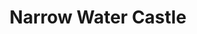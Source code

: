 ---
title: "Narrow Water Castle"
address: " Narrow Water Castle, Newry Road, Warrenpoint, Down, BT34 3LE"
tel: "+44 (0)28 9181 1491"
county: "Down"
category: "Castles"
type: "Content"
lat: "54.10100173950195"
lng: "-6.253808975219727"
---